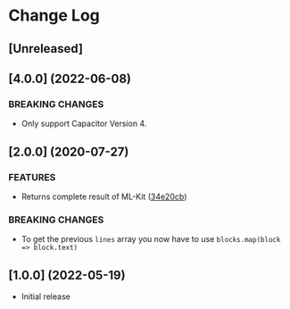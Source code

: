# Change Log

## [Unreleased]

## [4.0.0] (2022-06-08)

### BREAKING CHANGES

- Only support Capacitor Version 4.

## [2.0.0] (2020-07-27)

### FEATURES

- Returns complete result of ML-Kit ([34e20cb](https://github.com/Pantrist-dev/capacitor-plugin-ml-kit-text-recognition/commit/34e20cb1c6b68a4dd8d5ce27ab9fcf0ebc6d3a59))


### BREAKING CHANGES

- To get the previous `lines` array you now have to use `blocks.map(block => block.text)`


## [1.0.0] (2022-05-19)

- Initial release
